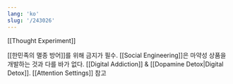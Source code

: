 ```yaml
---
lang: 'ko'
slug: '/243026'
---
```


[[Thought Experiment]]

[[한민족의 멸종 방어]]를 위해 금지가 필수. [[Social Engineering]]은 마약성 상품을 개발하는 것과 다를 바가 없다. [[Digital Addiction]] & [[Dopamine Detox|Digital Detox]]. [[Attention Settings]] 참고
